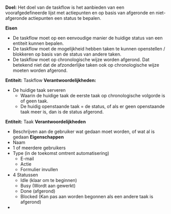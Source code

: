**Doel:** Het doel van de taskflow is het aanbieden van een voorafgedefineerde lijst met actiepunten en op basis van afgeronde en niet-afgeronde actiepunten een status te bepalen. 

**Eisen**
- De taskflow moet op een eenvoudige manier de huidige status van een entiteit kunnen bepalen.
- De taskflow moet de mogelijkheid hebben taken te kunnen openstellen / blokkeren op basis van de status van andere taken.
- De taskflow moet op chronologische wijze worden afgerond. Dat betekend niet dat de afzonderlijke taken ook op chronologische wijze moeten worden afgerond. 

**Entiteit:**  Taskflow
**Verantwoordelijkheden:**
- De huidige taak serveren
	- Waarin de huidige taak de eerste taak op chronologische volgorde is of geen taak.
	- De huidig openstaande taak = de status, of als er geen openstaande taak meer is, dan is de status afgerond. 

**Entiteit:** Taak
**Verantwoordelijkheden**
- Beschrijven aan de gebruiker wat gedaan moet worden, of wat al is gedaan
**Eigenschappen**
- Naam
- 1 of meerdere gebruikers
- Type (in de toekomst omtrent automatisering)
	- E-mail
	- Actie
	- Formulier invullen
- 4 Statussen
	- Idle (klaar om te beginnen)
	- Busy (Wordt aan gewerkt)
	- Done (afgerond)
	- Blocked (Kan pas aan worden begonnen als een andere taak is afgerond)
- 